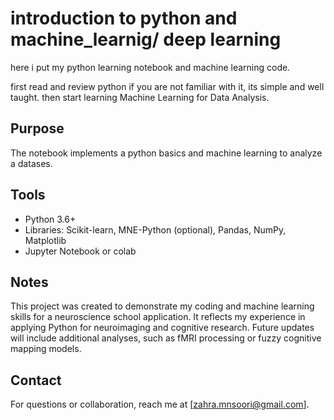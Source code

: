 # introduction to python and machine_learnig/ deep learning

here i put my python learning notebook and machine learning code. 

first read and review python if you are not familiar with it, its simple and well taught. then start learning Machine Learning for Data Analysis.


## Purpose
The notebook implements a python basics and machine learning to analyze a datases. 

## Tools
- Python 3.6+
- Libraries: Scikit-learn, MNE-Python (optional), Pandas, NumPy, Matplotlib
- Jupyter Notebook or colab

## Notes
This project was created to demonstrate my coding and machine learning skills for a neuroscience school application. It reflects my experience in applying Python for neuroimaging and cognitive research. Future updates will include additional analyses, such as fMRI processing or fuzzy cognitive mapping models.

## Contact
For questions or collaboration, reach me at [zahra.mnsoori@gmail.com].

